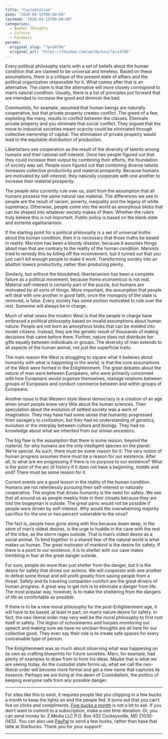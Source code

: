 ```yaml
---
title: "Custodialism"
date: "2020-04-15T00:00:00"
lastmod: "2020-04-15T00:00:00"
categories:
  - Badder Thoughts
  - Culture
  - Pandemic
params:
  original_slug: "?p=14796"
  original_url: "https://thezman.com/wordpress/?p=14796"
---
```


Every political philosophy starts with a set of beliefs about the human
condition that are claimed to be universal and timeless. Based on these
assumptions, there is a critique of the present state of affairs and the
political organization responsible for it. What comes after that is an
alternative. The claim is that the alternative will more closely
correspond to man’s natural condition. Usually, there is a list of
principles put forward that are intended to increase the good and
diminish the bad.

Communists, for example, assumed that human beings are naturally
cooperative, but that private property creates conflict. The greed of a
few, exploiting the many, results in conflict between the classes.
Eliminate private property and you eliminate that social conflict. They
argued that the move to industrial societies meant scarcity could be
eliminated through collective ownership of capital. The elimination of
private property would lead to the equitable distribution of production.

Libertarians see cooperation as the result of the diversity of talents
among humans and their rational self-interest. Once two people figured
out that they could increase their output by combining their efforts,
the foundation of society was set. People soon figured out that
combining diverse talents increases collective productivity and material
prosperity. Because humans are motivated by self-interest, they
naturally cooperate with one another to increase their material
prosperity.

The people who currently rule over us, start from the assumption that
all humans possess the same natural raw material. The differences we see
in people are the result of racism, poverty, inequality and the legacy
of white supremacy. Otherwise, people come into the world as amorphous
blobs that can be shaped into whatever society makes of them. Whether
the rulers truly believe this is not important. Public policy is based
on the blank slate and extreme egalitarianism.

If the starting point for a political philosophy is a set of universal
truths about the human condition, then it is necessary that those truths
be based in reality. Marxism has been a bloody disaster, because it
assumes things about man that are contrary to the reality of the human
condition. Marxists tried to remedy this by killing off the
inconvenient, but it turned out that you just can’t kill enough people
to make it work. Transforming society into an abattoir lowers
productivity, rather than producing plenty.

Similarly, but without the bloodshed, libertarianism has been a complete
failure as a political movement, because *homo economicus* is not real.
Material self-interest is certainly part of the puzzle, but humans are
motivated by all sorts of things. More important, the assumption that
people will deal with one another in good faith, once the monopoly of
the state is removed, is false. Every society has some portion motivated
to rule over the rest. Someone will always be in charge.

Much of what vexes the modern West is that the people in charge have
embraced a political philosophy based on invalid assumptions about human
nature. People are not born as amorphous blobs that can be molded into
model citizens. Instead, they are the genetic result of thousands of
mating decisions that came before them. Further, nature does not
distribute her gifts equally between individuals or groups. The
diversity of man extends to all aspects of the human animal, not just
the superficial traits.

The main reason the West is struggling to square what it believes about
humanity with what is happening in the world, is that the core
assumptions of the West were formed in the Enlightenment. The great
debates about the nature of man were between Europeans, who were
primarily concerned with how Europeans would organize themselves, manage
relations between groups of Europeans and conduct commerce between and
within groups of Europeans.

Another issue is that Western style liberal democracy is a creation of
an age when smart people knew very little about the human sciences.
Their speculation about the evolution of settled society was a work of
imagination. They may have had some sense that humanity progressed from
savagery to civilization, but they had no understanding of genetics,
evolution or the interplay between culture and biology. They had no
knowledge about what we inherited from our simian ancestors.

The big flaw is the assumption that there is some reason, beyond the
material, for why humans are the only intelligent species on the planet.
We’re special. As such, there must be some reason for it. The very
notion of human progress assumes there must be a reason for our
existence. After all, to what are we progressing if there is no purpose
to our existence? What is the point of the arc of history if it does not
have a beginning, middle and end? There must be some reason for it.

Current events are a good lesson in the reality of the human condition.
Humans are not relentlessly pursuing their self-interest or naturally
cooperative. The engine that drives humanity is the need for safety. We
see that all around us as people meekly hide in their closets because
they are told the bogeyman is outside. The great panic would not be
possible if people were driven by self-interest. Why would the
overwhelming majority sacrifice for the one or two percent vulnerable to
the virus?

The fact is, people have gone along with this because down deep, in the
store of man’s oldest desires, is the urge to huddle in the cave with
the rest of the tribe, as the storm rages outside. That is man’s oldest
desire as a social animal. To bind together in a shared fear of the
natural world is what makes us human. The great motivator of mankind is
the desire for safety. If there is a point to our existence, it is to
shelter with our cave mates trembling in fear at the great danger
outside.

For sure, people do more than just shelter from the danger, but it is
the desire for safety that drives our actions. We will cooperate with
one another to defeat some threat and will profit greatly from saving
people from a threat. Safety and its traveling companion comfort are the
great drivers of human progress. A great way to get rich is to eliminate
a danger from life. The most popular way, however, is to make the
sheltering from the dangers of life as comfortable as possible.

If there is to be a new moral philosophy for the post-Enlightenment age,
it will have to be based, at least in part, on man’s nature desire for
safety. In fact, the neo-liberal order may very well be the moral
philosophy to first root itself in safety. The legion of schoolmarms and
harpies monitoring our speech and making sure we have no unclean
thoughts are all here for our collective good. They even say their role
is to create safe spaces for every conceivable type of person.

The Enlightenment was as much about observing what was happening on its
own as crafting blueprints for future societies. Marx, for example, had
plenty of examples to draw from to form his ideas. Maybe that is what we
are seeing today. As the custodial state forms up, what we call the
neo-liberal order will become more formal and get a new name that
captures its essence. Perhaps we are living at the dawn of Custodialism,
the politics of keeping everyone safe from any possible danger.

------------------------------------------------------------------------

For sites like this to exist, it requires people like you chipping in a
few bucks a month to keep the lights on and the people fed. It turns out
that you can’t live on clicks and compliments.
<a href="https://www.subscribestar.com/the-z-blog"
rel="noopener noreferrer" target="_blank">Five bucks a month</a> is not
a lot to ask. If you don’t want to commit to a subscription, make a one
time donation. Or, you can send money to: Z Media LLC P.O. Box 432
Cockeysville, MD 21030-0432. You can also use <a
href="https://www.paypal.com/cgi-bin/webscr?cmd=_s-xclick&amp;hosted_button_id=UDAS2Q8JYA6CN&amp;source=url"
rel="noopener noreferrer" target="_blank">PayPal</a> to send a few
bucks, rather than have that latte at Starbucks. Thank you for your
support!

------------------------------------------------------------------------
